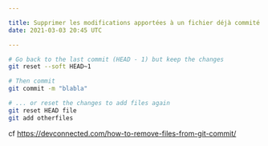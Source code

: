 ```yaml
---

title: Supprimer les modifications apportées à un fichier déjà commité
date: 2021-03-03 20:45 UTC

---
```


```bash
# Go back to the last commit (HEAD - 1) but keep the changes
git reset --soft HEAD~1

# Then commit
git commit -m "blabla"

# ... or reset the changes to add files again
git reset HEAD file
git add otherfiles
```

cf https://devconnected.com/how-to-remove-files-from-git-commit/
